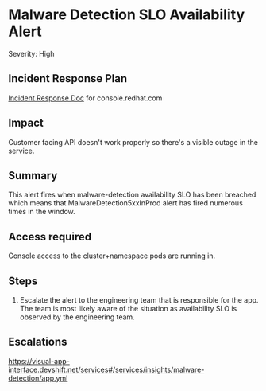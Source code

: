 # Malware Detection SLO Availability Alert
Severity: High

## Incident Response Plan
 [Incident Response Doc](https://docs.google.com/document/d/1AyEQnL4B11w7zXwum8Boty2IipMIxoFw1ri1UZB6xJE) for console.redhat.com

## Impact
Customer facing API doesn't work properly so there's a visible outage in the service.

## Summary
This alert fires when malware-detection availability SLO has been breached which means that MalwareDetection5xxInProd alert has fired numerous times in the window.

## Access required
Console access to the cluster+namespace pods are running in.

## Steps
1. Escalate the alert to the engineering team that is responsible for the app. The team is most likely aware of the situation as availability SLO is observed by the engineering team.

## Escalations
https://visual-app-interface.devshift.net/services#/services/insights/malware-detection/app.yml
